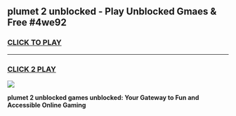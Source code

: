 
## plumet 2 unblocked - Play Unblocked Gmaes & Free #4we92
<h3>
<a href="https://news.freeplayer.one?title=plumet_2_unblocked&ref=03M">CLICK TO PLAY</a></h3>
<hr>

<h3>
<a href="https://news.freeplayer.one?title=plumet_2_unblocked&ref=03M">CLICK 2 PLAY</a>
  
</h3>

<a href="https://news.freeplayer.one?title=plumet_2_unblocked&ref=03M"><img src="https://clearcache.store/games.png"></a>


**plumet 2 unblocked games unblocked: Your Gateway to Fun and Accessible Online Gaming**
